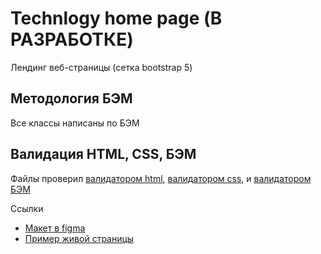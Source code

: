 # Technlogy home page (В РАЗРАБОТКЕ)

Лендинг веб-страницы (сетка bootstrap 5)

## Методология БЭМ
Все классы написаны по БЭМ

## Валидация HTML, CSS, БЭМ
Файлы проверил [валидатором html](https://validator.w3.org/), [валидатором css](https://jigsaw.w3.org/css-validator/), и [валидатором БЭМ](https://yoksel.github.io/html-tree/)

Ссылки
- [Макет в figma](https://www.figma.com/community/file/1138780166919543096)
- [Пример живой страницы](https://dimoncss.ru/myworks/technlogy-home-page/)
